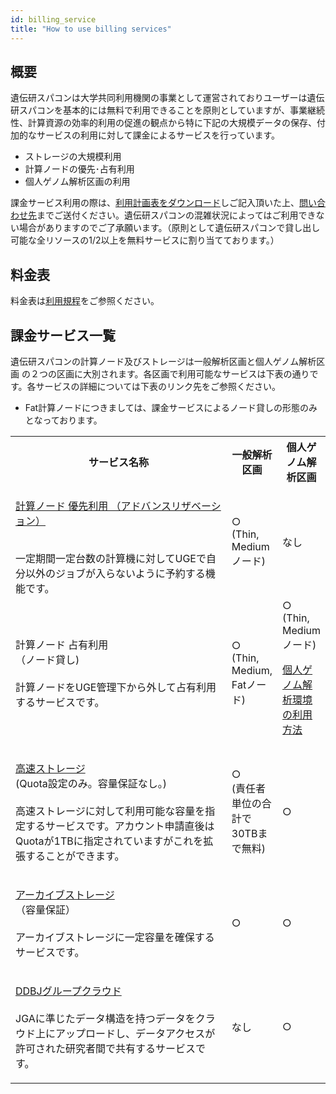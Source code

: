 ```yaml
---
id: billing_service
title: "How to use billing services"
---
```


## 概要

遺伝研スパコンは大学共同利用機関の事業として運営されておりユーザーは遺伝研スパコンを基本的には無料で利用できることを原則としていますが、事業継続性、計算資源の効率的利用の促進の観点から特に下記の大規模データの保存、付加的なサービスの利用に対して課金によるサービスを行っています。

- ストレージの大規模利用
- 計算ノードの優先･占有利用
- 個人ゲノム解析区画の利用
 

課金サービス利用の際は、[利用計画表をダウンロード](/application/resource_extension)しご記入頂いた上、[問い合わせ先](/application/reference)までご送付ください。遺伝研スパコンの混雑状況によってはご利用できない場合がありますのでご了承願います。（原則として遺伝研スパコンで貸し出し可能な全リソースの1/2以上を無料サービスに割り当てております。）


## 料金表
料金表は[利用規程](/application/use_policy)をご参照ください。

 

## 課金サービス一覧

遺伝研スパコンの計算ノード及びストレージは一般解析区画と個人ゲノム解析区画 の２つの区画に大別されます。各区画で利用可能なサービスは下表の通りです。各サービスの詳細については下表のリンク先をご参照ください。

- Fat計算ノードにつきましては、課金サービスによるノード貸しの形態のみとなっております。

<table>
<tr>
<th width="350">サービス名称</th>
<th>一般解析区画</th>
<th>個人ゲノム解析区画</th>
</tr>

<tr>
<td>

[計算ノード 優先利用 （アドバンスリザベーション）](/general_analysis_division/advance_reservation)
<br />

<br />
一定期間一定台数の計算機に対してUGEで自分以外のジョブが入らないように予約する機能です。
</td>
<td>
○
<br />
(Thin, Mediumノード) 
</td>
<td>
なし
</td>
</tr>

<tr>
<td>
計算ノード 占有利用<br />
（ノード貸し)<br />
<br />
計算ノードをUGE管理下から外して占有利用するサービスです。
</td>
<td>
○
<br/>
(Thin, Medium, Fatノード) 	
</td>
<td>
○ 
<br />
(Thin, Mediumノード)
<br />

[個人ゲノム解析環境の利用方法](/personal_genome_division/pg_introduction) 
</td>
</tr>

<tr>
<td>

[高速ストレージ](/general_analysis_division/largescale_storage)<br />
(Quota設定のみ。容量保証なし。)<br />
<br />
高速ストレージに対して利用可能な容量を指定するサービスです。アカウント申請直後はQuotaが1TBに指定されていますがこれを拡張することができます。
</td>
<td>
○
<br />
(責任者単位の合計で30TBまで無料)
</td>
<td>
○
</td>
</tr>

<tr>
<td>

[アーカイブストレージ](/general_analysis_division/largescale_storage)<br />
（容量保証）<br />
<br />
アーカイブストレージに一定容量を確保するサービスです。
</td>
<td>
○
</td>
<td>
○
</td>
</tr>

<tr>
<td>

[DDBJグループクラウド](/personal_genome_division/group_cloud)<br />
<br />
JGAに準じたデータ構造を持つデータをクラウド上にアップロードし、データアクセスが許可された研究者間で共有するサービスです。
</td>
<td>
なし
</td>
<td>
○
</td>
</tr>

</table>

